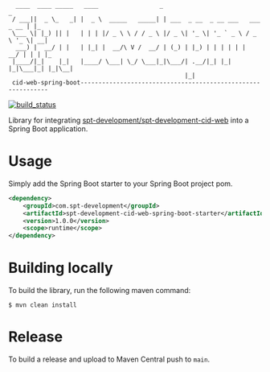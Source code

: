 ````
  ____  ____ _____   ____                 _                                  _   
 / ___||  _ \_   _| |  _ \  _____   _____| | ___  _ __  _ __ ___   ___ _ __ | |_ 
 \___ \| |_) || |   | | | |/ _ \ \ / / _ \ |/ _ \| '_ \| '_ ` _ \ / _ \ '_ \| __|
  ___) |  __/ | |   | |_| |  __/\ V /  __/ | (_) | |_) | | | | | |  __/ | | | |_ 
 |____/|_|    |_|   |____/ \___| \_/ \___|_|\___/| .__/|_| |_| |_|\___|_| |_|\__|
                                                 |_|                                           
 cid-web-spring-boot-------------------------------------------------------------
````

[![build_status](https://github.com/spt-development/spt-development-cid-web-spring-boot/actions/workflows/build.yml/badge.svg)](https://github.com/spt-development/spt-development-cid-web-spring-boot/actions)

Library for integrating 
[spt-development/spt-development-cid-web](https://github.com/spt-development/spt-development-cid-web) 
into a Spring Boot application.

Usage
=====

Simply add the Spring Boot starter to your Spring Boot project pom.

```xml
<dependency>
    <groupId>com.spt-development</groupId>
    <artifactId>spt-development-cid-web-spring-boot-starter</artifactId>
    <version>1.0.0</version>
    <scope>runtime</scope>
</dependency>
```

Building locally
================

To build the library, run the following maven command:

```shell
$ mvn clean install
```

Release
=======

To build a release and upload to Maven Central push to `main`.
